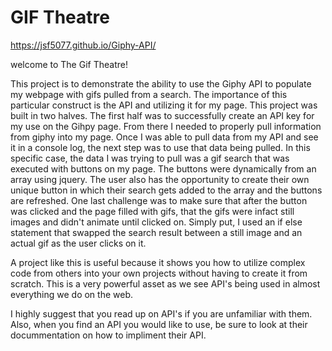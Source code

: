 # GIF Theatre

https://jsf5077.github.io/Giphy-API/

welcome to The Gif Theatre!

This project is to demonstrate the ability to use the Giphy API to populate my webpage with gifs pulled from a search. The importance of this particular construct is the API and utilizing it for my page. This project was built in two halves. The first half was to successfully create an API key for my use on the Gihpy page. From there I needed to properly pull information from giphy into my page. Once I was able to pull data from my API and see it in a console log, the next step was to use that data being pulled. In this specific case, the data I was trying to pull was a gif search that was executed with buttons on my page. The buttons were dynamically from an array using jquery. The user also has the opportunity to create their own unique button in which their search gets added to the array and the buttons are refreshed. One last challenge was to make sure that after the button was clicked and the page filled with gifs, that the gifs were infact still images and didn't animate until clicked on. Simply put, I used an if else statement that swapped the search result between a still image and an actual gif as the user clicks on it.

A project like this is useful because it shows you how to utilize complex code from others into your own projects without having to create it from scratch. This is a very powerful asset as we see API's being used in almost everything we do on the web.

I highly suggest that you read up on API's if you are unfamiliar with them. Also, when you find an API you would like to use, be sure to look at their docummentation on how to impliment their API. 
